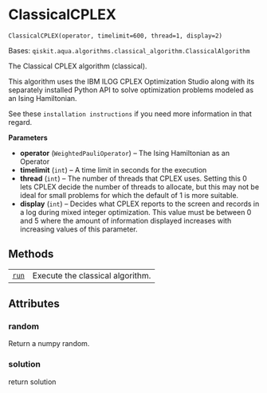 # ClassicalCPLEX

<span id="undefined" />

`ClassicalCPLEX(operator, timelimit=600, thread=1, display=2)`

Bases: `qiskit.aqua.algorithms.classical_algorithm.ClassicalAlgorithm`

The Classical CPLEX algorithm (classical).

This algorithm uses the IBM ILOG CPLEX Optimization Studio along with its separately installed Python API to solve optimization problems modeled as an Ising Hamiltonian.

See these `installation instructions` if you need more information in that regard.

**Parameters**

*   **operator** (`WeightedPauliOperator`) – The Ising Hamiltonian as an Operator
*   **timelimit** (`int`) – A time limit in seconds for the execution
*   **thread** (`int`) – The number of threads that CPLEX uses. Setting this 0 lets CPLEX decide the number of threads to allocate, but this may not be ideal for small problems for which the default of 1 is more suitable.
*   **display** (`int`) – Decides what CPLEX reports to the screen and records in a log during mixed integer optimization. This value must be between 0 and 5 where the amount of information displayed increases with increasing values of this parameter.

## Methods

|                                                                                                                                          |                                  |
| ---------------------------------------------------------------------------------------------------------------------------------------- | -------------------------------- |
| [`run`](qiskit.aqua.algorithms.ClassicalCPLEX.run#qiskit.aqua.algorithms.ClassicalCPLEX.run "qiskit.aqua.algorithms.ClassicalCPLEX.run") | Execute the classical algorithm. |

## Attributes

<span id="undefined" />

### random

Return a numpy random.

<span id="undefined" />

### solution

return solution
